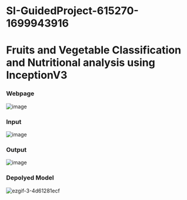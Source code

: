 # SI-GuidedProject-615270-1699943916

# Fruits and Vegetable Classification and Nutritional analysis using InceptionV3

### Webpage
![image](https://github.com/smartinternz02/SI-GuidedProject-615270-1699943916/assets/88961945/b13a8807-f2ae-4c73-abe3-d5f47a504b35)

### Input 

![image](https://github.com/smartinternz02/SI-GuidedProject-615270-1699943916/assets/88961945/570cc6be-ef4d-430c-a5c8-8ca63ff38f33)

### Output

![image](https://github.com/smartinternz02/SI-GuidedProject-615270-1699943916/assets/88961945/df58558d-0ad7-4613-b513-b9747feeec5a)

### Depolyed Model

![ezgif-3-4d61281ecf](https://github.com/AjayK47/Fruits-vegetables-Classification-and-Nutrition-analysisusing-Inception-V3/assets/88961945/404615ce-6b7f-45f1-b0d5-64b0e68b42b7)




